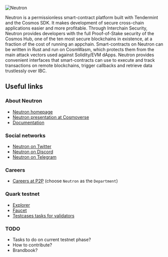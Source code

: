 ![Neutron](https://github.com/neutron-org/neutron-docs/blob/1db1e92098c915ae8ad4defc0bd30ef549175201/static/img/neutron_wide_logo.png)

Neutron is a permissionless smart-contract platform built with Tendermint and the Cosmos SDK. It makes development of secure cross-chain applications easier and more profitable. Through Interchain Security, Neutron provides developers with the full Proof-of-Stake security of the Cosmos Hub, one of the ten most secure blockchains in existence, at a fraction of the cost of running an appchain. Smart-contracts on Neutron can be written in Rust and run on CosmWasm, which protects them from the main attack vectors used against Solidity/EVM dApps. Neutron provides convenient interfaces that smart-contracts can use to execute and track transactions on remote blockchains, trigger callbacks and retrieve data trustlessly over IBC.

## Useful links

### About Neutron

- [Neutron homepage](https://neutron.org/)
- [Neutron presentation at Cosmoverse](https://youtu.be/Z2ZBKo9-iRs?t=20080)
- [Documentation](https://docs.neutron.org/)

### Social networks

- [Neutron on Twitter](https://twitter.com/Neutron_org)
- [Neutron on Discord](https://discord.gg/64qU7y7G)
- [Neutron on Telegram](https://t.me/neutron_community)

### Careers

- [Careers at P2P](https://apply.workable.com/p2p/) (choose `Neutron` as the `Department`)

### Quark testnet

- [Explorer](http://explorer.quark.ntrn.info/)
- [Faucet](http://faucet.quark.ntrn.info/)
- [Testcases tasks for validators](https://discord.com/channels/986573321023942708/1030044086964588544/1041813907670569052)

### TODO

- Tasks to do on current testnet phase?
- How to contribute?
- Brandbook?